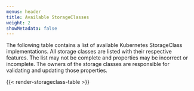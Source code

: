 ```yaml
---
menus: header
title: Available StorageClasses
weight: 2
showMetadata: false
---
```


The following table contains a list of available Kubernetes StorageClass implementations. All storage classes are listed with their respective features.  The list may not be complete and properties may be incorrect or incomplete. The owners of the storage classes are responsible for validating and updating those properties.

{{< render-storageclass-table >}}
